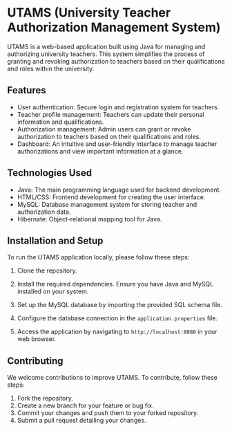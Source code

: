 # UTAMS (University Teacher Authorization Management System)

UTAMS is a web-based application built using Java for managing and authorizing university teachers. This system simplifies the process of granting and revoking authorization to teachers based on their qualifications and roles within the university.

## Features

- User authentication: Secure login and registration system for teachers.
- Teacher profile management: Teachers can update their personal information and qualifications.
- Authorization management: Admin users can grant or revoke authorization to teachers based on their qualifications and roles.
- Dashboard: An intuitive and user-friendly interface to manage teacher authorizations and view important information at a glance.

## Technologies Used

- Java: The main programming language used for backend development.
- HTML/CSS: Frontend development for creating the user interface.
- MySQL: Database management system for storing teacher and authorization data.
- Hibernate: Object-relational mapping tool for Java.

## Installation and Setup

To run the UTAMS application locally, please follow these steps:

1. Clone the repository.

2. Install the required dependencies. Ensure you have Java and MySQL installed on your system.

3. Set up the MySQL database by importing the provided SQL schema file.

4. Configure the database connection in the `application.properties` file.

5. Access the application by navigating to `http://localhost:8080` in your web browser.

## Contributing

We welcome contributions to improve UTAMS. To contribute, follow these steps:

1. Fork the repository.
2. Create a new branch for your feature or bug fix.
3. Commit your changes and push them to your forked repository.
4. Submit a pull request detailing your changes.
